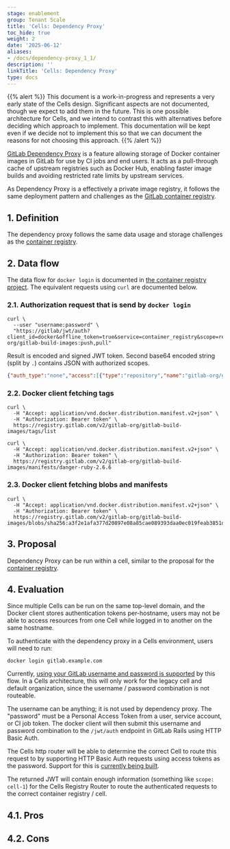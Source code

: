 ```yaml
---
stage: enablement
group: Tenant Scale
title: 'Cells: Dependency Proxy'
toc_hide: true
weight: 2
date: '2025-06-12'
aliases:
- /docs/dependency-proxy_1_1/
description: ''
linkTitle: 'Cells: Dependency Proxy'
type: docs
---
```


{{% alert %}}
This document is a work-in-progress and represents a very early state of the
Cells design. Significant aspects are not documented, though we expect to add
them in the future. This is one possible architecture for Cells, and we intend to
contrast this with alternatives before deciding which approach to implement.
This documentation will be kept even if we decide not to implement this so that
we can document the reasons for not choosing this approach.
{{% /alert %}}

[GitLab Dependency Proxy](https://docs.gitlab.com/ee/user/packages/dependency_proxy/) is a feature allowing storage of Docker container images in GitLab for use by CI jobs and end users. It acts as a pull-through cache of upstream registries such as Docker Hub, enabling faster image builds and avoiding restricted rate limits by upstream services.

As Dependency Proxy is a effectively a private image registry, it follows the same deployment pattern and challenges as the [GitLab container registry](container-registry.md).

## 1. Definition

The dependency proxy follows the same data usage and storage challenges as the [container registry](container-registry.md).

## 2. Data flow

The data flow for `docker login` is documented in [the container registry project](https://gitlab.com/gitlab-org/container-registry/-/blob/master/docs/auth-request-flow.md#login). The equivalent requests using `curl` are documented below.

### 2.1. Authorization request that is send by `docker login`

```shell
curl \
  --user "username:password" \
  "https://gitlab/jwt/auth?client_id=docker&offline_token=true&service=container_registry&scope=repository:gitlab-org/gitlab-build-images:push,pull"
```

Result is encoded and signed JWT token. Second base64 encoded string (split by `.`) contains JSON with authorized scopes.

```json
{"auth_type":"none","access":[{"type":"repository","name":"gitlab-org/gitlab-build-images","actions":["pull"]}],"jti":"61ca2459-091c-4496-a3cf-01bac51d4dc8","aud":"container_registry","iss":"omnibus-gitlab-issuer","iat":1669309469,"nbf":166}
```

### 2.2. Docker client fetching tags

```shell
curl \
  -H "Accept: application/vnd.docker.distribution.manifest.v2+json" \
  -H "Authorization: Bearer token" \
  https://registry.gitlab.com/v2/gitlab-org/gitlab-build-images/tags/list

curl \
  -H "Accept: application/vnd.docker.distribution.manifest.v2+json" \
  -H "Authorization: Bearer token" \
  https://registry.gitlab.com/v2/gitlab-org/gitlab-build-images/manifests/danger-ruby-2.6.6
```

### 2.3. Docker client fetching blobs and manifests

```shell
curl \
  -H "Accept: application/vnd.docker.distribution.manifest.v2+json" \
  -H "Authorization: Bearer token" \
  https://registry.gitlab.com/v2/gitlab-org/gitlab-build-images/blobs/sha256:a3f2e1afa377d20897e08a85cae089393daa0ec019feab3851d592248674b416
```

## 3. Proposal

Dependency Proxy can be run within a cell, similar to the proposal for the [container registry](container-registry.md).

## 4. Evaluation

Since multiple Cells can be run on the same top-level domain, and the Docker client stores authentication tokens per-hostname, users may not be able to access resources from one Cell while logged in to another on the same hostname.

To authenticate with the dependency proxy in a Cells environment, users will need to run:

```shell
docker login gitlab.example.com
```

Currently, [using your GitLab username and password is supported](https://docs.gitlab.com/ee/user/packages/dependency_proxy/#authenticate-with-the-dependency-proxy) by this flow. In a Cells architecture, this will only work for the legacy cell and default organization, since the username / password combination is not routeable.

The username can be anything; it is not used by dependency proxy. The "password" must be a Personal Access Token from a user, service account, or CI job token. The docker client will then submit this username and password combination to the `/jwt/auth` endpoint in GitLab Rails using HTTP Basic Auth.

The Cells http router will be able to determine the correct Cell to route this request to by supporting HTTP Basic Auth requests using access tokens as the password. Support for this is [currently being built](https://gitlab.com/gitlab-org/cells/http-router/-/issues/138).

The returned JWT will contain enough information (something like `scope: cell-1`) for the Cells Registry Router to route the authenticated requests to the correct container registry / cell.

## 4.1. Pros

## 4.2. Cons
